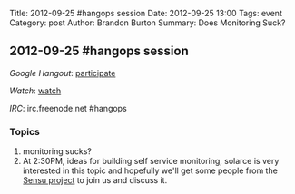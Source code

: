 Title: 2012-09-25 #hangops session
Date: 2012-09-25 13:00
Tags: event
Category: post
Author: Brandon Burton
Summary: Does Monitoring Suck?

## 2012-09-25 #hangops session

_Google Hangout_: [participate](https://plus.google.com/hangouts/_/ef0c2ce3f045e88209a0f3c9abf6a1c436be4080)

_Watch_: [watch](http://youtu.be/B2XMK5QNCEE)

_IRC_: irc.freenode.net #hangops

### Topics
1. monitoring sucks?
1. At 2:30PM, ideas for building self service monitoring, solarce is very interested in this topic and hopefully we'll get some people from the <a href="http://github.com/sensu/sensu/wiki">Sensu project</a> to join us and discuss it.

